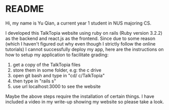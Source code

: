 # README
Hi, my name is Yu Qian, a current year 1 student in NUS majoring CS.

I developed this TalkTopia website using ruby on rails (Ruby version 3.2.2) as the backend and react.js as the frontend.
Since due to some reason (which I haven't figured out why even though I strictly follow the online tutorials) I cannot successfully deploy my app, here are the instructions on how to setup my application to facilitate grading:

1. get a copy of the TalkTopia files
2. store them in some folder, e.g: the c drive
3. open git bash and type in "cd/ c/TalkTopia"
4. then type in "rails s"
5. use url localhost:3000 to see the website

Maybe the above steps require the installation of certain things. I have included a video in my write-up showing my website so please take a look.
